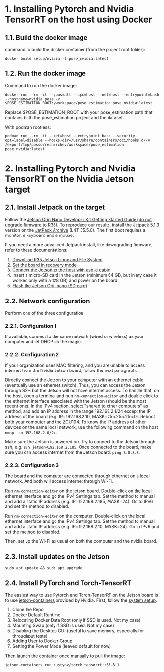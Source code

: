 # 1. Installing Pytorch and Nvidia TensorRT on the host using Docker

## 1.1. Build the docker image

command to build the docker container (from the project root folder):
```shell
docker build setup/nvidia -t pose_nvidia:latest
```

## 1.2. Run the docker image

Command to run the docker image:
```shell
docker run --rm -it --gpus=all --ipc=host --net=host --entrypoint=bash --hostname=nvidia_pose -v $POSE_ESTIMATION_ROOT:/workspace/pose_estimation pose_nvidia:latest
```
Replace $POSE_ESTIMATION_ROOT with your pose_estimation path that contains both the pose_estimation project and 
the dataset.

With podman rootless:
```shell
podman run --rm -it --net=host --entrypoint bash --security-opt=label=disable --hooks-dir=/usr/share/containers/oci/hooks.d/-v /export/tmp/posso/recherche:/workspace/pose_estimation pose_nvidia:latest 
```

# 2. Installing Pytorch and Nvidia TensorRT on the Nvidia Jetson target

## 2.1. Install Jetpack on the target

Follow the [Jetson Orin Nano Developer Kit Getting Started Guide (do not upgrade firmware to R36)](https://developer.nvidia.com/embedded/learn/get-started-jetson-orin-nano-devkit#intro). 
To reproduce our results, install the Jetpack 5.1.3 version on the [JetPack Archive](https://developer.nvidia.com/embedded/jetpack-archive) (L4T 35.5.0). 
The first boot requires a monitor, a keyboard and a mouse.

If you need a more advanced Jetpack install, like downgrading firmware, refer to these documentations:
1. [Download R35 Jetson Linux and File System](https://forums.developer.nvidia.com/t/downgrade-from-jetpack-6-to-jetpack-5/294256/3)
2. [Set the board in recovery mode](https://developer.ridgerun.com/wiki/index.php/NVIDIA_Jetson_Orin_Nano/Jetpack_5.X/Cmd_Flash)
3. [Connect the Jetson to the host with usb-c cable](https://developer.nvidia.com/embedded/learn/jetson-orin-nano-devkit-user-guide/hardware_spec.html#usb-c-port-4)
4. Insert a micro-SD card in the Jetson (minimum 64 GB, but in my case it worked only with a 128 GB) and power on the board.
5. [Flash the Jetson Orin nano (SD card)](https://docs.nvidia.com/jetson/archives/r35.5.0/DeveloperGuide/IN/QuickStart.html#)

## 2.2. Network configuration

Perform one of the three configuration

### 2.2.1. Configuration 1
If available, connect to the same network (wired or wireless) as your computer and let DHCP do the magic. 

### 2.2.2. Configuration 2
If your organization uses MAC filtering, and you are unable to access internet
from the Nvidia Jetson board, follow the next paragraph.

Directly connect the Jetson to your computer with an ethernet cable (eventually use an ethernet switch). 
Thus, you can access the Jetson through SSH but the Jetson will not have internet access. 
To handle that, on the host, open a terminal and nun `nm-connection-editor` and double click to the ethernet interface associated 
with the Jetson (should be the most recent one). In the IPv4 section, select "shared to other computers" as method, 
and add an IP address in the range 192.168.2.1/24 except the IP address of the board (e.g. IP=192.168.2.10, MASK=255.255.255.0). 
Reboot both your computer and the ZCU104. To know the IP address of other devices on the same local network, use the following command on the host `nmap -sn 192.168.2.0/24`.

Make sure the Jetson is powered on. Try to connect to the Jetson through ssh, e.g. `ssh jetson@192.168.2.185`. 
Once connected to the board, make sure you can access internet from the Jetson board: `ping 8.8.8.8`.

### 2.2.3. Configuration 3

The board and the computer are connected through ethernet on a local network. And both will access internet through Wi-Fi.

Run `nm-connection-editor` on the jetson board. Double-click on the local ethernet interface and go the IPv4 Settings tab.
Set the method to manual and add a static IP address (e.g. IP=192.168.2.185, MASK=24). Go to IPv6 and set the method to 
disabled. 

Run `nm-connection-editor` on the computer. Double-click on the local ethernet interface and go the IPv4 Settings tab.
Set the method to manual and add a static IP address (e.g. IP=192.168.2.10, MASK=24). Go to IPv6 and set the method to 
disabled.

Then, set up the Wi-Fi as usual on both the computer and the nvidia board.

## 2.3. Install updates on the Jetson

```shell
sudo apt update && sudo apt upgrade
```

## 2.4. Install PyTorch and Torch-TensorRT

The easiest way to use Pytorch and Torch-TensorRT on the Jetson board is to use [jetson-containers](https://github.com/dusty-nv/jetson-containers/tree/master)
provided by Nvidia. First, follow the [system setup](https://github.com/dusty-nv/jetson-containers/blob/master/docs/setup.md).
1. Clone the Repo
2. Docker Default Runtime
3. Relocating Docker Data Root (only if SSD is used. Not my case)
4. Mounting Swap (only if SSD is used. Not my case)
5. Disabling the Desktop GUI (useful to save memory, especially for throughput tests)
6. Adding User to Docker Group
7. Setting the Power Mode (leaved default for now)

Then launch the container once manually to pull the image:
```shell
jetson-containers run dustynv/torch_tensorrt:r35.3.1
```
